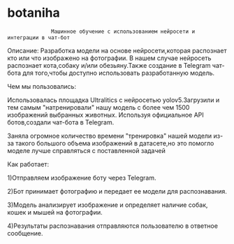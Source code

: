 # botaniha
                  Машинное обучение с использованием нейросети и интеграции в чат-бот 
Описание:
Разработка модели на основе нейросети,которая распознает кто или что изображено на фотографии.
В нашем случае нейросеть распознает кота,собаку и/или обезьяну.Также создание в Telegram чат-бота для того,чтобы
доступно использовать разработанную модель.

Чем мы пользовались:

Использовалась площадка Ultralitics с нейросетью yolov5.Загрузили и тем самым "натренировали" нашу модель с более чем 1500 изображений выбранных животных.
Используя официальное API ботов,создали чат-бота в Telegram.

Заняла огромное количество времени "тренировка" нашей модели из-за такого большого объема изображений в датасете,но это помогло моделе лучше справляться с поставленной задачей

Как работает:

1)Отправляем изображение боту через Telegram.

2)Бот принимает фотографию и передает ее модели для распознавания.

3)Модель анализирует изображение и определяет наличие собак, кошек и мышей на фотографии.

4)Результаты распознавания отправляются пользователю в ответное сообщение.


